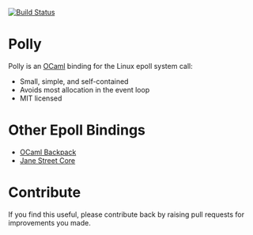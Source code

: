 
[![Build Status](https://travis-ci.org/lindig/polly.svg?branch=master)](https://travis-ci.org/lindig/polly)

# Polly

Polly is an [OCaml] binding for the Linux epoll system call:

* Small, simple, and self-contained
* Avoids most allocation in the event loop 
* MIT licensed

# Other Epoll Bindings

* [OCaml Backpack](https://github.com/jimenezrick/ocaml-backpack/)
* [Jane Street Core](https://github.com/janestreet/core)

# Contribute

If you find this useful, please contribute back by raising pull
requests for improvements you made.

[Travis]: https://www.travis-ci.org/
[OCaml]:  https://www.ocaml.org/

